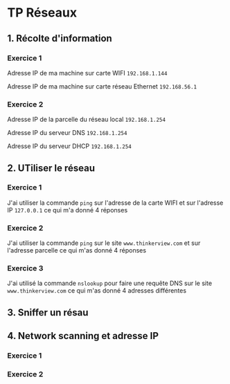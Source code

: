 # TP Réseaux
## 1. Récolte d'information
### Exercice 1
Adresse IP de ma machine sur carte WIFI ```192.168.1.144```

Adresse IP de ma machine sur carte réseau Ethernet ```192.168.56.1```

### Exercice 2

Adresse IP de la parcelle du réseau local ```192.168.1.254```

Adresse IP du serveur DNS ```192.168.1.254```

Adresse IP du serveur DHCP ```192.168.1.254```

## 2. UTiliser le réseau

### Exercice 1

J'ai utiliser la commande ```ping``` sur l'adresse de la carte WIFI et sur l'adresse IP ```127.0.0.1``` ce qui m'a donné 4 réponses 

### Exercice 2

J'ai utiliser la commande ```ping``` sur le site ```www.thinkerview.com``` et sur l'adresse parcelle ce qui m'as donné 4 réponses

### Exercice 3

J'ai utilisé la commande ```nslookup``` pour faire une requête DNS sur le site ```www.thinkerview.com``` ce qui m'as donné 4 adresses différentes

## 3. Sniffer un résau

## 4. Network scanning et adresse IP

### Exercice 1

### Exercice 2
